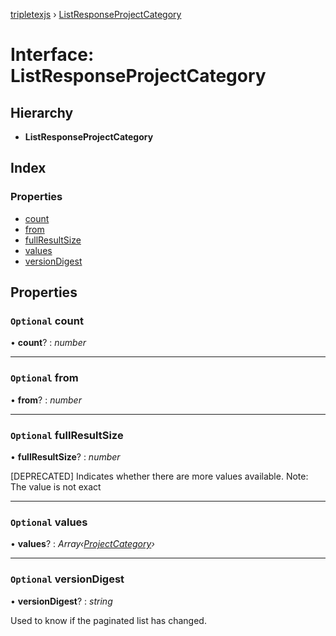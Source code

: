 [tripletexjs](../README.md) › [ListResponseProjectCategory](listresponseprojectcategory.md)

# Interface: ListResponseProjectCategory

## Hierarchy

* **ListResponseProjectCategory**

## Index

### Properties

* [count](listresponseprojectcategory.md#optional-count)
* [from](listresponseprojectcategory.md#optional-from)
* [fullResultSize](listresponseprojectcategory.md#optional-fullresultsize)
* [values](listresponseprojectcategory.md#optional-values)
* [versionDigest](listresponseprojectcategory.md#optional-versiondigest)

## Properties

### `Optional` count

• **count**? : *number*

___

### `Optional` from

• **from**? : *number*

___

### `Optional` fullResultSize

• **fullResultSize**? : *number*

[DEPRECATED] Indicates whether there are more values available. Note: The value is not exact

___

### `Optional` values

• **values**? : *Array‹[ProjectCategory](projectcategory.md)›*

___

### `Optional` versionDigest

• **versionDigest**? : *string*

Used to know if the paginated list has changed.
